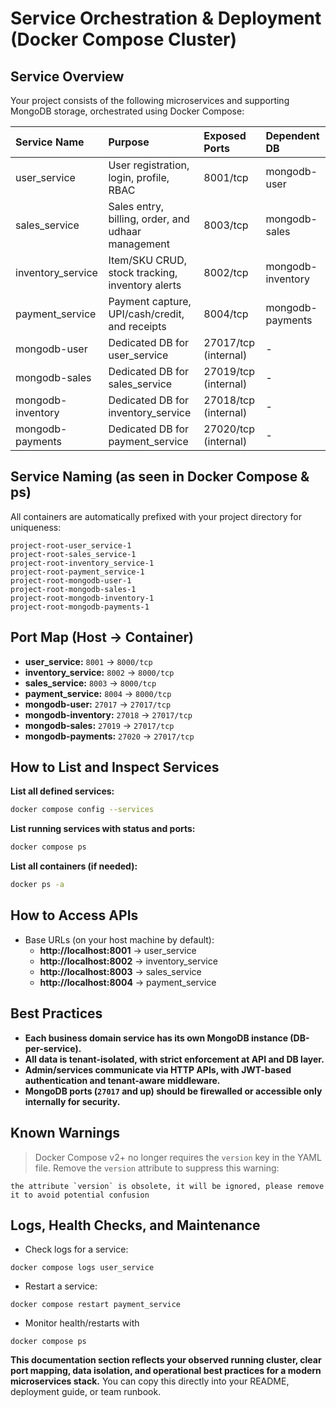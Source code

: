 # **Service Orchestration \& Deployment (Docker Compose Cluster)**

## **Service Overview**

Your project consists of the following microservices and supporting MongoDB storage, orchestrated using Docker Compose:


| **Service Name** | **Purpose** | **Exposed Ports** | **Dependent DB** |
| :-- | :-- | :-- | :-- |
| user_service | User registration, login, profile, RBAC | 8001/tcp | mongodb-user |
| sales_service | Sales entry, billing, order, and udhaar management | 8003/tcp | mongodb-sales |
| inventory_service | Item/SKU CRUD, stock tracking, inventory alerts | 8002/tcp | mongodb-inventory |
| payment_service | Payment capture, UPI/cash/credit, and receipts | 8004/tcp | mongodb-payments |
| mongodb-user | Dedicated DB for user_service | 27017/tcp (internal) | - |
| mongodb-sales | Dedicated DB for sales_service | 27019/tcp (internal) | - |
| mongodb-inventory | Dedicated DB for inventory_service | 27018/tcp (internal) | - |
| mongodb-payments | Dedicated DB for payment_service | 27020/tcp (internal) | - |

## **Service Naming (as seen in Docker Compose \& ps)**

All containers are automatically prefixed with your project directory for uniqueness:

```
project-root-user_service-1
project-root-sales_service-1
project-root-inventory_service-1
project-root-payment_service-1
project-root-mongodb-user-1
project-root-mongodb-sales-1
project-root-mongodb-inventory-1
project-root-mongodb-payments-1
```


## **Port Map (Host → Container)**

- **user_service:**        `8001` → `8000/tcp`
- **inventory_service:**   `8002` → `8000/tcp`
- **sales_service:**       `8003` → `8000/tcp`
- **payment_service:**     `8004` → `8000/tcp`
- **mongodb-user:**        `27017` → `27017/tcp`
- **mongodb-inventory:**   `27018` → `27017/tcp`
- **mongodb-sales:**       `27019` → `27017/tcp`
- **mongodb-payments:**    `27020` → `27017/tcp`


## **How to List and Inspect Services**

**List all defined services:**

```sh
docker compose config --services
```

**List running services with status and ports:**

```sh
docker compose ps
```

**List all containers (if needed):**

```sh
docker ps -a
```


## **How to Access APIs**

- Base URLs (on your host machine by default):
    - **http://localhost:8001**  → user_service
    - **http://localhost:8002**  → inventory_service
    - **http://localhost:8003**  → sales_service
    - **http://localhost:8004**  → payment_service


## **Best Practices**

- **Each business domain service has its own MongoDB instance (DB-per-service).**
- **All data is tenant-isolated, with strict enforcement at API and DB layer.**
- **Admin/services communicate via HTTP APIs, with JWT-based authentication and tenant-aware middleware.**
- **MongoDB ports (`27017` and up) should be firewalled or accessible only internally for security.**


## **Known Warnings**

> Docker Compose v2+ no longer requires the `version` key in the YAML file.
> Remove the `version` attribute to suppress this warning:

```
the attribute `version` is obsolete, it will be ignored, please remove it to avoid potential confusion
```


## **Logs, Health Checks, and Maintenance**

- Check logs for a service:

```
docker compose logs user_service
```

- Restart a service:

```
docker compose restart payment_service
```

- Monitor health/restarts with

```
docker compose ps
```


**This documentation section reflects your observed running cluster, clear port mapping, data isolation, and operational best practices for a modern microservices stack.**
You can copy this directly into your README, deployment guide, or team runbook.

